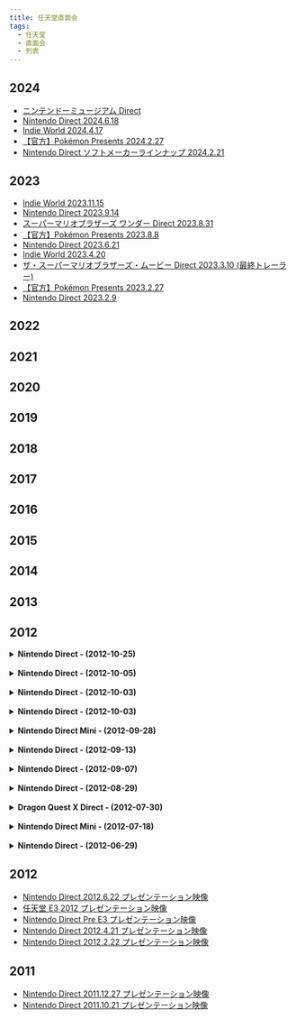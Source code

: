 ```yaml
---
title: 任天堂直面会
tags:
  - 任天堂
  - 直面会
  - 列表
---
```


## 2024

- [ニンテンドーミュージアム Direct](./2024/2024-08-20-Nintendo-Museum-Direct.md)
- [Nintendo Direct 2024.6.18](./2024/2024-06-18-Nintendo-Direct.md)
- [Indie World 2024.4.17](./2024/2024-04-17-Indie-World.md)
- [【官方】Pokémon Presents 2024.2.27](./2024/2024-02-27-Pokémon-Presents.md)
- [Nintendo Direct ソフトメーカーラインナップ 2024.2.21](./2024/2024-02-21-Nintendo-Direct.md)

## 2023

- [Indie World 2023.11.15](./2023/2023-11-14-Indie-World.md)
- [Nintendo Direct 2023.9.14](./2023/2023-09-14-Nintendo-Direct.md)
- [スーパーマリオブラザーズ ワンダー Direct 2023.8.31](./2023/2023-08-31-Nintendo-Direct.md)
- [【官方】Pokémon Presents 2023.8.8](./2023/2023-08-08-Pokémon-Presents.md)
- [Nintendo Direct 2023.6.21](./2023/2023-06-21-Nintendo-Direct.md)
- [Indie World 2023.4.20](./2023/2023-04-20-Indie-World.md)
- [ザ・スーパーマリオブラザーズ・ムービー Direct 2023.3.10 (最終トレーラー)](./2023/2023-03-10-The-Super-Mario-Bros-Movie-Direct.md)
- [【官方】Pokémon Presents 2023.2.27](./2023/2023-02-27-Pokémon-Presents.md)
- [Nintendo Direct 2023.2.9](./2023/2023-02-08-Nintendo-Direct.md)

## 2022



## 2021



## 2020



## 2019



## 2018



## 2017



## 2016



## 2015



## 2014



## 2013



## 2012

<details>
	<summary><b>Nintendo Direct - (2012-10-25)</b></summary>
	<p>2012 年 10 月 25 日，任天堂召开直播会，介绍 3DS 游戏的新消息和已公布的 WiiU 游戏的后续消息。</p>
	<dl>
		<dt>日版标题</dt>
		<dd>Nintendo Direct 2012.10.25 プレゼンテーション映像</dd>
		<dt>美版标题</dt>
		<dd>Nintendo Direct 10.25.12</dd>
		<dt>时间</dt>
		<dd>2012 年 10 月 25 日 东京时间 20 点</dd>
		<dt>播放地区</dt>
		<dd>
			<ul>
				<li>日本</li>
				<li>北美</li>
			</ul>
		</dd>
		<dt>主持人</dt>
		<dd>岩田聪</dd>
		<dt>其他人员</dt>
		<dd>
			<ol>
				<li>巧舟</li>
				<li>齐藤阳介</li>
				<li>辻本良三</li>
			</ol>
		</dd>
		<dt>主要内容</dt>
		<dd>
			<ol>
				<li>大合奏乐团兄弟 P</li>
				<li>新超级马力欧兄弟 2</li>
				<li>来吧 动物森友会</li>
				<li>终极军团</li>
				<li>宝可梦不可思议的迷宫 极大之门与无限迷宫</li>
				<li>雷顿教授 VS 逆转裁判</li>
				<li>纸片马力欧 超级贴纸</li>
				<li>勇者斗恶龙 10</li>
				<li>怪物猎人 3G HD</li>
				<li>路易吉洋馆 2</li>
			</ol>
		</dd>
		<dt>备注</dt>
		<dd>日版直播会与美版直播会有较大差异。</dd>
	</dl>
</details>

<br />

<details>
	<summary><b>Nintendo Direct - (2012-10-05)</b></summary>
	<p>2012 年 10 月 5 日，任天堂第一次召开动物森友会直播会，介绍 3DS 游戏《来吧 动物森友会》的消息。</p>
	<dl>
		<dt>日版标题</dt>
		<dd>とびだせ どうぶつの森 Direct 2012.10.5</dd>
		<dt>时间</dt>
		<dd>2012 年 10 月 5 日 东京时间 20 点</dd>
		<dt>播放地区</dt>
		<dd>日本</dd>
		<dt>主持人</dt>
		<dd>岩田聪</dd>
		<dt>其他人员</dt>
		<ul>
			<li>江口胜也</li>
			<li>京极绫</li>
			<li>毛吕功</li>
			<li>保坂有纱</li>
			<li>高桥幸嗣</li>
			<li>户高一生</li>
		</ul>
		<dt>主要内容</dt>
		<dd>《来吧 动物森友会》场景、家居设计、音乐、多人模式等。</dd>
		<dt>备注</dt>
		<dd>任天堂第一次动物森友会直播会。</dd>
	</dl>
</details>

<br />

<details>
	<summary><b>Nintendo Direct - (2012-10-03)</b></summary>
	<p>2012 年 10 月 3 日，任天堂召开迷你直播会，介绍任天堂 3DS LL 的消息。</p>
	<dl>
		<dt>日版标题</dt>
		<dd>ちょっと Nintendo Direct ニンテンドー 3DS LL 2012.10.3</dd>
		<dt>时间</dt>
		<dd>2012 年 10 月 3 日 东京时间 10 点</dd>
		<dt>播放地区</dt>
		<dd>日本</dd>
		<dt>主持人</dt>
		<dd>岩田聪</dd>
	</dl>
</details>

<br />

<details>
	<summary><b>Nintendo Direct - (2012-10-03)</b></summary>
	<dl>
		<dt>日版标题</dt>
		<dd>ちょっと Nintendo Direct ニンテンドー e ショップ 2012.10.3</dd>
		<dt>时间</dt>
		<dd>2012 年 10 月 3 日 东京时间 10 点</dd>
		<dt>播放地区</dt>
		<dd>日本</dd>
		<dt>主持人</dt>
		<dd>岩田聪</dd>
		<dt>备注</dt>
		<dd>任天堂 e 商店在 2011 年 6 月 7 日开始服务，可以下载 DLC 或试玩版；2012 年 7 月 28 日开始提供软件的下载版。</dd>
	</dl>
</details>

<br />

<details>
	<summary><b>Nintendo Direct Mini - (2012-09-28)</b></summary>
	<p>2012 年 9 月 28 日，任天堂召开迷你直播会，介绍 3DS 游戏《新超级马力欧兄弟 2》的消息。</p>
	<dl>
		<dt>日版标题</dt>
		<dd>ちょっと Nintendo Direct New スーパーマリオブラザーズ 2 2012.9.28</dd>
		<dt>美版标题</dt>
		<dd>Nintendo Direct Mini</dd>
		<dt>时间</dt>
		<dd>2012 年 9 月 28 日 东京时间 12 点</dd>
		<dt>播放地区</dt>
		<dd>
			<ul>
				<li>日本</li>
				<li>北美</li>
				<li>欧洲</li>
			</ul>
		</dd>
		<dt>主持人</dt>
		<dd>岩田聪</dd>
		<dt>主要内容</dt>
		<dd>新超级马力欧兄弟 2</dd>
		<dt>备注</dt>
		<dd>这次任天堂直播会并非同步进行，美国、欧洲任天堂在 2012 年 10 月 2 日举行该迷你直播会。</dd>
	</dl>
</details>

<br />

<details>
	<summary><b>Nintendo Direct - (2012-09-13)</b></summary>
	<p>2012 年 9 月 13 日，任天堂召开 Wii U 直播会，介绍 Wii U 游戏的消息。</p>
	<dl>
		<dt>日版标题</dt>
		<dd>Nintendo Direct Wii U Preview プレゼンテーション映像</dd>
		<dt>美版标题</dt>
		<dd>Wii U Preview Presentation</dd>
		<dt>时间</dt>
		<dd>2012 年 9 月 13 日 东京时间 23 点</dd>
		<dt>播放地区</dt>
		<dd>
			<ul>
				<li>日本</li>
				<li>北美</li>
				<li>欧洲</li>
			</ul>
		</dd>
		<dt>主持人</dt>
		<dd>岩田聪</dd>
		<dt>其他人员</dt>
		<dd>迈克尔·安塞尔</dd>
		<dt>主要内容</dt>
		<dd>
			<ol>
				<li>新超级马力欧兄弟 U</li>
				<li>任天堂乐园</li>
				<li>瓦力欧游戏</li>
				<li>无双大蛇 2 超越</li>
				<li>铁拳 TT2</li>
				<li>僵尸 U</li>
				<li>刺客信条 3</li>
				<li>雷曼传奇</li>
				<li>蝙蝠侠 阿甘之城</li>
				<li>质量效应 3 特别版</li>
				<li>FIFA 13</li>
				<li>神奇 101</li>
				<li>蓓优妮塔 2</li>
			</ol>
		</dd>
		<dt>备注</dt>
		<dd>日版直播会与美版直播会有较大差异。</dd>
	</dl>
</details>

<br />

<details>
	<summary><b>Nintendo Direct - (2012-09-07)</b></summary>
	<p>2012年9月7日，任天堂召开迷你直播会，介绍3DS游戏《突破极限脑的5分钟魔鬼锻炼》的消息。</p>
	<dl>
		<dt>日版标题</dt>
		<dd>ちょっと Nintendo Direct ものすごく脳を鍛える5分間の鬼トレーニング 2012.9.7</dd>
		<dt>时间</dt>
		<dd>2012 年 9 月 7 日 东京时间 15 点</dd>
		<dt>播放地区</dt>
		<dd>日本</dd>
		<dt>主持人</dt>
		<dd>岩田聪</dd>
		<dt>其他人员</dt>
		<dd>
			<ul>
				<li>菅广文</li>
				<li>宇治原史规</li>
			</ul>
		</dd>
	</dl>
</details>

<br />

<details>
	<summary><b>Nintendo Direct - (2012-08-29)</b></summary>
	<p>2012 年 8 月 29 日，任天堂召开直播会，介绍关于 Wii 和 3DS 游戏的消息。</p>
	<dl>
		<dt>日版标题</dt>
		<dd>Nintendo Direct 2012.8.29 プレゼンテーション映像</dd>
		<dt>时间</dt>
		<dd>2012 年 8 月 29 日 东京时间 20 点</dd>
		<dt>播放地区</dt>
		<dd>日本</dd>
		<dt>主持人</dt>
		<dd>岩田聪</dd>
		<dt>其他人员</dt>
		<dd>
			<ul>
				<li>日野晃博</li>
				<li>天野裕介</li>
				<li>楳图一雄</li>
				<li>山名学</li>
			</ul>
		</dd>
		<dt>主要内容</dt>
		<dd>
			<ul>
				<li>新超级马力欧兄弟 2</li>
				<li>勇气默示录</li>
				<li>雷顿教授与超文明 A 的遗产</li>
				<li>新绘心教室</li>
				<li>来吧 动物森友会</li>
				<li>纸片马力欧 超级贴纸</li>
				<li>电波人的 RPG 2</li>
			</ul>
		</dd>
		<dt>备注</dt>
		<dd>
			<p>日版直播会结束后，有新超级马力欧兄弟 2 介绍视频、勇气默示录映像、楳图一雄体验新绘心教室、社长问讯 电波人的 RPG 2。</p>
		</dd>
	</dl>
</details>

<br />

<details>
	<summary><b>Dragon Quest X Direct - (2012-07-30)</b></summary>
	<p>2012年7月30日，任天堂召开勇者斗恶龙10直播会，介绍Wii游戏《勇者斗恶龙10》的消息。</p>
	<dl>
		<dt>日版标题</dt>
		<dd>ドラゴンクエストX Direct 2012.7.30</dd>
		<dt>时间</dt>
		<dd>2012 年 7 月 30 日 东京时间 20 点</dd>
		<dt>播放地区</dt>
		<dd>日本</dd>
		<dt>主持人</dt>
		<dd>岩田聪</dd>
		<dt>其他人员</dt>
		<dd>
			<ul>
				<li>堀井雄二</li>
				<li>藤泽仁</li>
				<li>齐藤阳介</li>
			</ul>
		</dd>
	</dl>
</details>

<br />

<details>
	<summary><b>Nintendo Direct Mini - (2012-07-18)</b></summary>
	<p>2012 年 7 月 18 日，任天堂召开迷你直播会，介绍 3DS 游戏《突破极限脑的 5 分钟魔鬼锻炼》的消息。</p>
	<dl>
		<dt>日版标题</dt>
		<dd>ちょっと Nintendo Direct ものすごく脳を鍛える5分間の鬼トレーニング 2012.7.18</dd>
		<dt>时间</dt>
		<dd>2012 年 7 月 18 日 东京时间 19 点</dd>
		<dt>播放地区</dt>
		<dd>日本</dd>
		<dt>主持人</dt>
		<dd>岩田聪</dd>
		<dt>其他人员</dt>
		<dd>川岛隆太</dd>
		<dt>主要内容</dt>
		<dd>突破极限脑的 5 分钟魔鬼锻炼</dd>
		<dt>备注</dt>
		<dd>任天堂直播会首次采用迷你直播会的形式。2012年7月17日，任天堂在 Youtube 开设任天堂直播会频道，此后开始在 Youtube 播出直播会。</dd>
	</dl>
</details>

<br />

<details>
	<summary><b>Nintendo Direct - (2012-06-29)</b></summary>
	<p>2012年6月29日，任天堂召开快乐足球直播会，介绍3DS游戏《口袋足球联赛 快乐足球》的消息。</p>
	<dl>
		<dt>日版标题</dt>
		<dd>ポケットサッカーリーグ カルチョビット Direct 2012.6.29</dd>
		<dt>时间</dt>
		<dd>2012 年 6 月 29 日 东京时间 20 点</dd>
		<dt>播放地区</dt>
		<dd>日本</dd>
		<dt>主持人</dt>
		<dd>岩田聪</dd>
		<dt>其他人员</dt>
		<dd>
			<ul>
				<li>博多华丸</li>
				<li>博多大吉</li>
				<li>杉本大地</li>
				<li>久保裕也</li>
				<li>西野朗</li>
			</ul>
		</dd>
		<dt>主要内容</dt>
		<dd>口袋足球联赛 快乐足球</dd>
		<dt>备注</dt>
		<dd>任天堂直播会首次采用一场只介绍一个游戏的形式。直播会中久保裕也选手在 2016 年到 2018 年代表日本国家队出场，西野朗教练在 2018 年俄罗斯世界杯期间担任日本国家队主教练。</dd>
	</dl>
</details>

## 2012

- [Nintendo Direct 2012.6.22 プレゼンテーション映像](./2012/2012-06-22-Nintendo-Direct.md)
- [任天堂 E3 2012 プレゼンテーション映像](./2012/2012-06-05-Nintendo-Direct.md)
- [Nintendo Direct Pre E3 プレゼンテーション映像](./2012/2012-06-04-Nintendo-Direct.md)
- [Nintendo Direct 2012.4.21 プレゼンテーション映像](./2012/2012-04-21-Nintendo-Direct.md)
- [Nintendo Direct 2012.2.22 プレゼンテーション映像](./2012/2012-02-22-Nintendo-Direct.md)

## 2011

- [Nintendo Direct 2011.12.27 プレゼンテーション映像](./2011/2011-12-27-Nintendo-Direct.md)
- [Nintendo Direct 2011.10.21 プレゼンテーション映像](./2011/2011-10-21-Nintendo-Direct.md)
